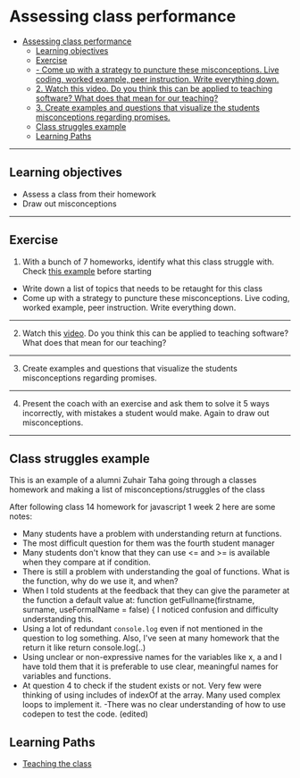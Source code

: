 # Assessing class performance

- [Assessing class performance](#assessing-class-performance)
  - [Learning objectives](#learning-objectives)
  - [Exercise](#exercise)
  - [- Come up with a strategy to puncture these misconceptions. Live coding, worked example, peer instruction. Write everything down.](#ullicome-up-with-a-strategy-to-puncture-these-misconceptions-live-coding-worked-example-peer-instruction-write-everything-downliul)
  - [2. Watch this video. Do you think this can be applied to teaching software? What does that mean for our teaching?](#2-watch-this-video-do-you-think-this-can-be-applied-to-teaching-software-what-does-that-mean-for-our-teaching)
  - [3. Create examples and questions that visualize the students misconceptions regarding promises.](#3-create-examples-and-questions-that-visualize-the-students-misconceptions-regarding-promises)
  - [Class struggles example](#class-struggles-example)
  - [Learning Paths](#learning-paths)

---

## Learning objectives

- Assess a class from their homework
- Draw out misconceptions

---

## Exercise

1. With a bunch of 7 homeworks, identify what this class struggle with. Check [this example](#class-struggles-example) before starting
 - Write down a list of topics that needs to be retaught for this class
 - Come up with a strategy to puncture these misconceptions. Live coding, worked example, peer instruction. Write everything down.
---
2. Watch this [video](https://www.youtube.com/watch?v=eVtCO84MDj8). Do you think this can be applied to teaching software? What does that mean for our teaching?
---
3. Create examples and questions that visualize the students misconceptions regarding promises.
---
4. Present the coach with an exercise and ask them to solve it 5 ways incorrectly, with mistakes a student would make. Again to draw out misconceptions.

---

## Class struggles example
This is an example of a alumni Zuhair Taha going through a classes homework and making a list of misconceptions/struggles of the class

After following class 14 homework for javascript 1 week 2 here are some notes:
- Many students have a problem with understanding return at functions.
- The most difficult question for them was the fourth student manager
- Many students don't know that they can use <= and >= is available when they compare at if condition.
- There is still a problem with understanding the goal of functions. What is the function, why do we use it, and when?
- When I told students at the feedback that they can give the parameter at the function a default value at:
function getFullname(firstname, surname, useFormalName = false) {
I noticed confusion and difficulty understanding this.
- Using a lot of redundant `console.log` even if not mentioned in the question to log something. Also, I've seen at many homework that the return it like
return console.log(..)
- Using unclear or non-expressive names for the variables like x, a and I have told them that it is preferable to use clear, meaningful names for variables and functions.
- At question 4 to check if the student exists or not. Very few were thinking of using includes of indexOf at the array. Many used complex loops to implement it.
-There was no clear understanding of how to use codepen to test the code. (edited)

## Learning Paths

- [Teaching the class](../learning-paths/teaching-the-class.md)

